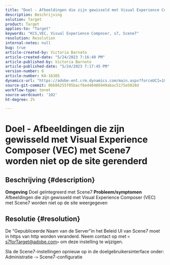 ```yaml
---
title: "Doel - Afbeeldingen die zijn gewisseld met Visual Experience Composer (VEC) met Scene7 worden niet op de site gerenderd"
description: Beschrijving
solution: Target
product: Target
applies-to: "Target"
keywords: "KCS,VEC, Visual Experience Composer, s7, Scene7"
resolution: Resolution
internal-notes: null
bug: true
article-created-by: Victoria Barnato
article-created-date: "5/24/2023 7:16:40 PM"
article-published-by: Victoria Barnato
article-published-date: "5/24/2023 7:17:45 PM"
version-number: 6
article-number: KA-16305
dynamics-url: "https://adobe-ent.crm.dynamics.com/main.aspx?forceUCI=1&pagetype=entityrecord&etn=knowledgearticle&id=11b2bf7d-67fa-ed11-8849-6045bd006b3d"
source-git-commit: 0bb86255f05bacf6ed40486949abac5175e5028d
workflow-type: tm+mt
source-wordcount: '102'
ht-degree: 2%

---
```


# Doel - Afbeeldingen die zijn gewisseld met Visual Experience Composer (VEC) met Scene7 worden niet op de site gerenderd

## Beschrijving {#description}

<b>Omgeving</b>
Doel geïntegreerd met Scene7
<b>Probleem/symptomen</b>
Afbeeldingen die zijn gewisseld met Visual Experience Composer (VEC) met Scene7 worden niet op de site weergegeven


## Resolutie {#resolution}


De &quot;Gepubliceerde Naam van de Server&quot;in het Beleid UI van Scene7 moet in https van http worden veranderd. Neem contact op met `<` [s7forTarget@adobe.com](mailto:s7forTarget@adobe.com)`>`  om deze instelling te wijzigen.

Sla de Scene7-instellingen opnieuw op in de doelgebruikersinterface onder: Administratie -`>`  Scene7-configuratie




